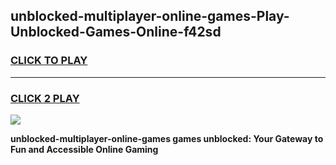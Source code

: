 
## unblocked-multiplayer-online-games-Play-Unblocked-Games-Online-f42sd
<h3>
<a href="https://premium76.site?title=unblocked-multiplayer-online-games&ref=25A">CLICK TO PLAY</a></h3>
<hr>

<h3>
<a href="https://premium76.site?title=unblocked-multiplayer-online-games&ref=25A">CLICK 2 PLAY</a>
  
</h3>

<a href="https://premium76.site?title=unblocked-multiplayer-online-games&ref=25A"><img src="https://clearcache.store/games.png"></a>


**unblocked-multiplayer-online-games games unblocked: Your Gateway to Fun and Accessible Online Gaming**
